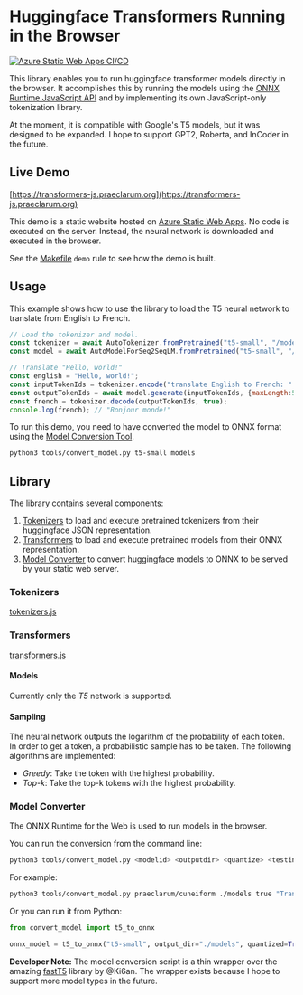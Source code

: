 # Huggingface Transformers Running in the Browser

[![Azure Static Web Apps CI/CD](https://github.com/praeclarum/transformers-js/actions/workflows/azure-static-web-apps-gentle-desert-0ddc8ce10.yml/badge.svg)](https://github.com/praeclarum/transformers-js/actions/workflows/azure-static-web-apps-gentle-desert-0ddc8ce10.yml)

This library enables you to run huggingface transformer models directly in the browser.
It accomplishes this by running the models using the
[ONNX Runtime JavaScript API](https://github.com/microsoft/onnxruntime/tree/main/js)
and by implementing its own JavaScript-only tokenization library.

At the moment, it is compatible with Google's T5 models, but it was designed to be expanded.
I hope to support GPT2, Roberta, and InCoder in the future.


## Live Demo

[https://transformers-js.praeclarum.org](https://transformers-js.praeclarum.org)

This demo is a static website hosted on [Azure Static Web Apps](https://azure.microsoft.com/en-us/services/app-service/static/).
No code is executed on the server. Instead, the neural network is downloaded and executed in the browser.

See the [Makefile](Makefile) `demo` rule to see how the demo is built.


## Usage

This example shows how to use the library to load the T5 neural network to translate from English to French.

```js
// Load the tokenizer and model.
const tokenizer = await AutoTokenizer.fromPretrained("t5-small", "/models");
const model = await AutoModelForSeq2SeqLM.fromPretrained("t5-small", "/models", "wasm", null);

// Translate "Hello, world!"
const english = "Hello, world!";
const inputTokenIds = tokenizer.encode("translate English to French: " + english);
const outputTokenIds = await model.generate(inputTokenIds, {maxLength:50});
const french = tokenizer.decode(outputTokenIds, true);
console.log(french); // "Bonjour monde!"
```

To run this demo, you need to have converted the model to ONNX format using the [Model Conversion Tool](#model-converter).

```bash
python3 tools/convert_model.py t5-small models
```


## Library

The library contains several components:

1. [Tokenizers](#tokenizers) to load and execute pretrained tokenizers from their huggingface JSON representation.
2. [Transformers](#transformers) to load and execute pretrained models from their ONNX representation.
3. [Model Converter](#model-converter) to convert huggingface models to ONNX to be served by your static web server.


### Tokenizers

[tokenizers.js](src/tokenizers.js)


### Transformers

[transformers.js](src/transformers.js)


#### Models

Currently only the *T5* network is supported.


#### Sampling

The neural network outputs the logarithm of the probability of each token.
In order to get a token, a probabilistic sample has to be taken.
The following algorithms are implemented:

* *Greedy*: Take the token with the highest probability.
* *Top-k*: Take the top-k tokens with the highest probability.


### Model Converter

The ONNX Runtime for the Web is used to run models in the browser.

You can run the conversion from the command line:

```bash
python3 tools/convert_model.py <modelid> <outputdir> <quantize> <testinput>
```

For example:

```bash
python3 tools/convert_model.py praeclarum/cuneiform ./models true "Translate Akkadian to English: lugal"
```

Or you can run it from Python:

```python
from convert_model import t5_to_onnx

onnx_model = t5_to_onnx("t5-small", output_dir="./models", quantized=True)
```

**Developer Note:** The model conversion script is a thin wrapper over the amazing
[fastT5](https://github.com/Ki6an/fastT5) library by @Ki6an.
The wrapper exists because I hope to support more model types in the future.
